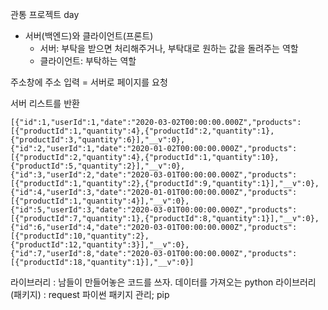 관통 프로젝트 day

- 서버(백엔드)와 클라이언트(프론트)
  - 서버: 부탁을 받으면 처리해주거나, 부탁대로 원하는 값을 돌려주는 역할
  - 클라이언트: 부탁하는 역할
 
주소창에 주소 입력 = 서버로 페이지를 요청

서버 리스트를 반환
```
[{"id":1,"userId":1,"date":"2020-03-02T00:00:00.000Z","products":[{"productId":1,"quantity":4},{"productId":2,"quantity":1},{"productId":3,"quantity":6}],"__v":0},{"id":2,"userId":1,"date":"2020-01-02T00:00:00.000Z","products":[{"productId":2,"quantity":4},{"productId":1,"quantity":10},{"productId":5,"quantity":2}],"__v":0},{"id":3,"userId":2,"date":"2020-03-01T00:00:00.000Z","products":[{"productId":1,"quantity":2},{"productId":9,"quantity":1}],"__v":0},{"id":4,"userId":3,"date":"2020-01-01T00:00:00.000Z","products":[{"productId":1,"quantity":4}],"__v":0},{"id":5,"userId":3,"date":"2020-03-01T00:00:00.000Z","products":[{"productId":7,"quantity":1},{"productId":8,"quantity":1}],"__v":0},{"id":6,"userId":4,"date":"2020-03-01T00:00:00.000Z","products":[{"productId":10,"quantity":2},{"productId":12,"quantity":3}],"__v":0},{"id":7,"userId":8,"date":"2020-03-01T00:00:00.000Z","products":[{"productId":18,"quantity":1}],"__v":0}]
```

라이브러리 : 남들이 만들어놓은 코드를 쓰자.
데이터를 가져오는 python 라이브러리(패키지) : request
파이썬 패키지 관리; pip
